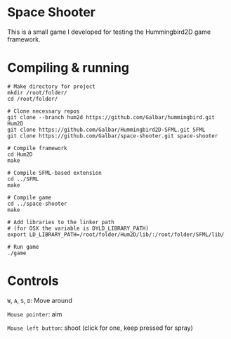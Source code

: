 Space Shooter
=============
This is a small game I developed for testing the Hummingbird2D game framework.

Compiling & running
===================
```
# Make directory for project
mkdir /root/folder/
cd /root/folder/

# Clone necessary repos
git clone --branch hum2d https://github.com/Galbar/hummingbird.git Hum2D
git clone https://github.com/Galbar/Hummingbird2D-SFML.git SFML
git clone https://github.com/Galbar/space-shooter.git space-shooter

# Compile framework
cd Hum2D
make

# Compile SFML-based extension
cd ../SFML
make

# Compile game
cd ../space-shooter
make

# Add libraries to the linker path
# (for OSX the variable is DYLD_LIBRARY_PATH)
export LD_LIBRARY_PATH=/root/folder/Hum2D/lib/:/root/folder/SFML/lib/

# Run game
./game
```

Controls
========
`W`, `A`, `S`, `D`: Move around

`Mouse pointer`: aim

`Mouse left button`: shoot (click for one, keep pressed for spray)
